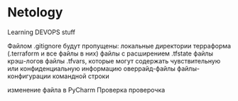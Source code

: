 # Netology
Learning DEVOPS stuff

Файлом .gitignore будут пропущены:
локальные директории терраформа (.terraform и все файлы в них)
файлы с расширением .tfstate
файлы крэш-логов
файлы .tfvars, которые могут содержать чувствительную или конфиденциальную информацию
оверрайд-файлы
файлы-конфигурации командной строки 

изменение файла в PyCharm
Проверка проверочка